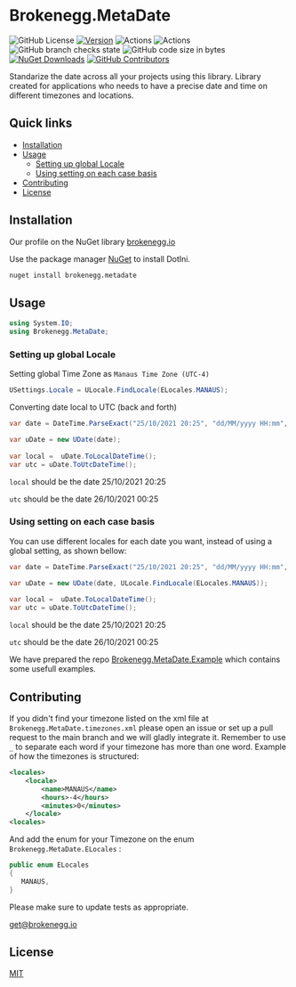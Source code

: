 # Brokenegg.MetaDate


![GitHub License](https://img.shields.io/github/license/brokenegg-io/Brokenegg.MetaDate)
[![Version](https://img.shields.io/badge/version-0.0.1.RC-red.svg)](https://semver.org)
![Actions](https://github.com/brokenegg-io/Brokenegg.MetaDate/actions/workflows/ci.yml/badge.svg)
![Actions](https://github.com/brokenegg-io/Brokenegg.MetaDate/actions/workflows/release.yml/badge.svg)
![GitHub branch checks state](https://img.shields.io/github/checks-status/brokenegg-io/Brokenegg.MetaDate/main)
![GitHub code size in bytes](https://img.shields.io/github/languages/code-size/brokenegg-io/Brokenegg.MetaDate)
[![NuGet Downloads](https://img.shields.io/nuget/dt/Brokenegg.MetaDate.svg)](https://www.nuget.org/packages/Brokenegg.MetaDate/)
[![GitHub Contributors](https://img.shields.io/github/contributors/brokenegg-io/Brokenegg.MetaDate)](https://github.com/brokenegg-io/Brokenegg.MetaDate/graphs/contributors)
            
Standarize the date across all your projects using this library. Library created for applications who needs to have a precise date and time on different timezones and locations.

## Quick links

* [Installation](#installation)
* [Usage](#usage)
    * [Setting up global Locale](#setting-up-global-locale)  
    * [Using setting on each case basis](#using-setting-on-each-case-basis)
* [Contributing](#contributing)
* [License](#license)

## Installation

Our profile on the NuGet library [brokenegg.io](https://www.nuget.org/profiles/brokenegg.io)

Use the package manager [NuGet](https://www.nuget.org/) to install DotIni.

```bash
nuget install brokenegg.metadate
```

## Usage

```csharp
using System.IO;
using Brokenegg.MetaDate;
```

### Setting up global Locale 

Setting global Time Zone as `Manaus Time Zone (UTC-4)`

```csharp
USettings.Locale = ULocale.FindLocale(ELocales.MANAUS);
```

Converting date local to UTC (back and forth)

```csharp
var date = DateTime.ParseExact("25/10/2021 20:25", "dd/MM/yyyy HH:mm", null);

var uDate = new UDate(date);
            
var local =  uDate.ToLocalDateTime();
var utc = uDate.ToUtcDateTime();
```

`local` should be the date 25/10/2021 20:25

`utc`  should be the date 26/10/2021 00:25

### Using setting on each case basis

You can use different locales for each date you want, instead of using a global setting, as shown bellow:

```csharp
var date = DateTime.ParseExact("25/10/2021 20:25", "dd/MM/yyyy HH:mm", null);

var uDate = new UDate(date, ULocale.FindLocale(ELocales.MANAUS));
            
var local =  uDate.ToLocalDateTime();
var utc = uDate.ToUtcDateTime();
```

`local` should be the date 25/10/2021 20:25

`utc`  should be the date 26/10/2021 00:25

We have prepared the repo [Brokenegg.MetaDate.Example](https://github.com/brokenegg-io/Brokenegg.MetaDate.Example) which contains some usefull examples.

## Contributing

If you didn't find your timezone listed on the xml file at `Brokenegg.MetaDate.timezones.xml` please open an issue or set up a pull request to the main branch and we will gladly integrate it. Remember to use `_` to separate each word if your timezone has more than one word.
Example of how the timezones is structured:

```xml
<locales>
    <locale>
        <name>MANAUS</name>
        <hours>-4</hours>
        <minutes>0</minutes>
    </locale>
<locales>    
```

And add the enum for your Timezone on the enum `Brokenegg.MetaDate.ELocales` :

```csharp
public enum ELocales
{
   MANAUS,
}
````

Please make sure to update tests as appropriate.

[get@brokenegg.io](mailto:get@brokenegg.io)

## License
[MIT](https://choosealicense.com/licenses/mit/)
